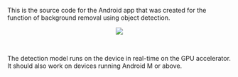 This is the source code for the Android app that was created for the function of background removal using object detection.
<br>
<p align="center">
<img src="https://github.qualcomm.com/raw/oandrien/faceblock-demo-app/master/thumbnail.gif">
</p>
<br>

The detection model runs on the device in real-time on the GPU accelerator. It should also work on devices running Android M or above.